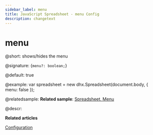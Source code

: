 ```yaml
---
sidebar_label: menu
title: JavaScript Spreadsheet - menu Config
description: changetext
---
```


# menu

@short: shows/hides the menu

@signature: {`menu?: boolean;`}

@default: true

@example:
var spreadsheet = new dhx.Spreadsheet(document.body, {
	menu: false
});

@relatedsample:
**Related sample**: [Spreadsheet. Menu](https://snippet.dhtmlx.com/uulux27v)

@descr:

**Related articles**

[Configuration](configuration.md#menu)
